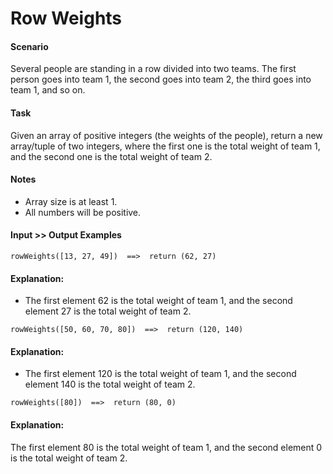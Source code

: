 # Row Weights

#### Scenario

Several people are standing in a row divided into two teams.
The first person goes into team 1, the second goes into team 2, the third goes into team 1, and so on.

#### Task

Given an array of positive integers (the weights of the people), return a new array/tuple of two integers, where the first one is the total weight of team 1, and the second one is the total weight of team 2.

#### Notes

- Array size is at least 1.
- All numbers will be positive.

#### Input >> Output Examples

```
rowWeights([13, 27, 49])  ==>  return (62, 27)
```

#### Explanation:

- The first element 62 is the total weight of team 1, and the second element 27 is the total weight of team 2.

```
rowWeights([50, 60, 70, 80])  ==>  return (120, 140)
```

#### Explanation:

- The first element 120 is the total weight of team 1, and the second element 140 is the total weight of team 2.

```
rowWeights([80])  ==>  return (80, 0)
```

#### Explanation:

The first element 80 is the total weight of team 1, and the second element 0 is the total weight of team 2.

